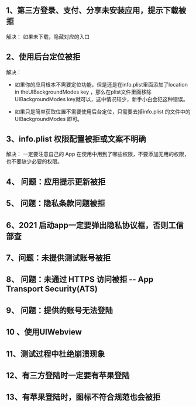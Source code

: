 
## 1、第三方登录、支付、分享未安装应用，提示下载被拒

解决： 如果未下载，隐藏对应的入口

## 2、使用后台定位被拒

解决： 
- 如果你的应用根本不需要定位功能，但是还是在info.plist里面添加了location in theUIBackgroundModes key ，那么在plist文件里面移除UIBackgroundModes key就可以，这中情况较少，新手小白会犯这种错误。

- 如果只是简单获取位置不需要使用后台定位，只需要去掉info.plist 的文件中的 UIBackgroundModes 即可。

## 3、info.plist 权限配置被拒或文案不明确

解决：
一定要注意自己的 App 在使用中用到了哪些权限，不要添加无用的权限，也不要缺少必要的权限。

## 4、 问题：应用提示更新被拒

## 5、 问题：隐私条款问题被拒

## 6、2021 启动app一定要弹出隐私协议框，否则工信部查

## 7、问题：未提供测试账号被拒

## 8、 问题：未通过 HTTPS 访问被拒 -- App Transport Security(ATS)

## 9、 问题：提供的账号无法登陆

## 10 、使用UIWebview

## 11、测试过程中杜绝崩溃现象

## 12、有三方登陆时一定要有苹果登陆

## 13、有苹果登陆时，图标不符合规范也会被拒


